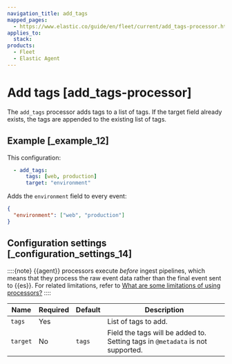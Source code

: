 ```yaml
---
navigation_title: add_tags
mapped_pages:
  - https://www.elastic.co/guide/en/fleet/current/add_tags-processor.html
applies_to:
  stack:
products:
  - Fleet
  - Elastic Agent
---
```


# Add tags [add_tags-processor]


The `add_tags` processor adds tags to a list of tags. If the target field already exists, the tags are appended to the existing list of tags.


## Example [_example_12]

This configuration:

```yaml
  - add_tags:
      tags: [web, production]
      target: "environment"
```

Adds the `environment` field to every event:

```json
{
  "environment": ["web", "production"]
}
```


## Configuration settings [_configuration_settings_14]

::::{note}
{{agent}} processors execute *before* ingest pipelines, which means that they process the raw event data rather than the final event sent to {{es}}. For related limitations, refer to [What are some limitations of using processors?](/reference/fleet/agent-processors.md#limitations)
::::


| Name | Required | Default | Description |
| --- | --- | --- | --- |
| `tags` | Yes |  | List of tags to add. |
| `target` | No | `tags` | Field the tags will be added to. Setting tags in `@metadata` is not supported. |

